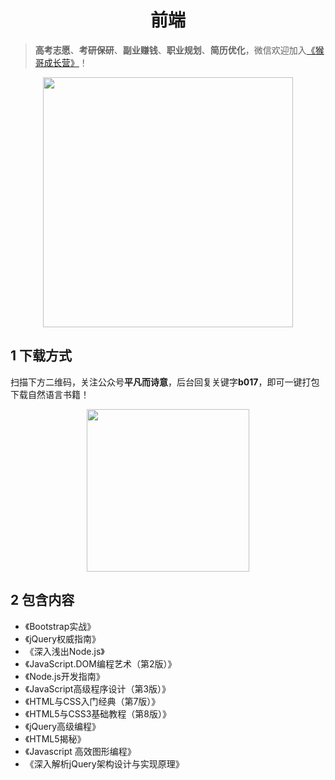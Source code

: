 <h1 align="center">前端</h1>

> **高考志愿**、**考研保研**、**副业赚钱**、**职业规划**、**简历优化**，微信欢迎加入[《猴哥成长营》](https://link.zhihu.com/?target=https%3A//www.yuque.com/jackpop/ulig5a/srnochggbsa2eltw%3FsingleDoc%23)！

<p align="center">
    <img src="https://s11.ax1x.com/2023/12/23/pi7qxU0.md.jpg" height="400"></img>
</p>

## 1 下载方式

扫描下方二维码，关注公众号**平凡而诗意**，后台回复关键字**b017**，即可一键打包下载自然语言书籍！

<p align="center">
    <img src="https://s1.ax1x.com/2022/07/10/jsCAdH.jpg" width="260" height="260"></img>
</p>

## 2 包含内容

- 《Bootstrap实战》
- 《jQuery权威指南》
- 《深入浅出Node.js》
- 《JavaScript.DOM编程艺术（第2版）》
- 《Node.js开发指南》
- 《JavaScript高级程序设计（第3版）》
- 《HTML与CSS入门经典（第7版）》
- 《HTML5与CSS3基础教程（第8版）》
- 《jQuery高级编程》
- 《HTML5揭秘》
- 《Javascript 高效图形编程》
- 《深入解析jQuery架构设计与实现原理》